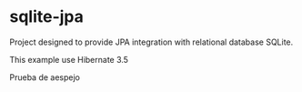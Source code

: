 sqlite-jpa
==========


Project designed to provide JPA integration with relational database SQLite.

This example use Hibernate 3.5 

Prueba de aespejo